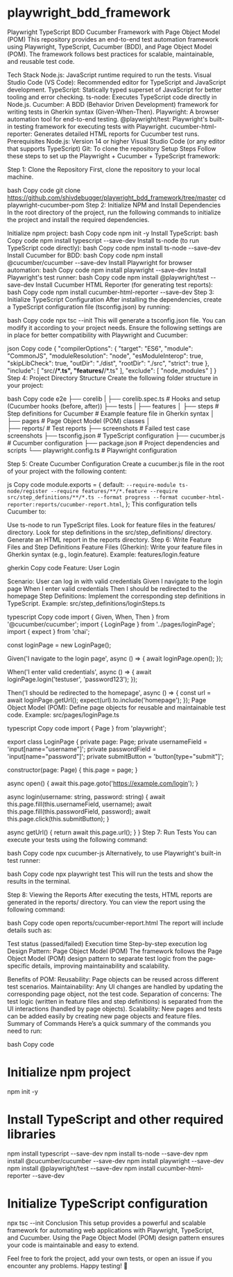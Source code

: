 # playwright_bdd_framework
Playwright TypeScript BDD Cucumber Framework with Page Object Model (POM)
This repository provides an end-to-end test automation framework using Playwright, TypeScript, Cucumber (BDD), and Page Object Model (POM). The framework follows best practices for scalable, maintainable, and reusable test code.

Tech Stack
Node.js: JavaScript runtime required to run the tests.
Visual Studio Code (VS Code): Recommended editor for TypeScript and JavaScript development.
TypeScript: Statically typed superset of JavaScript for better tooling and error checking.
ts-node: Executes TypeScript code directly in Node.js.
Cucumber: A BDD (Behavior Driven Development) framework for writing tests in Gherkin syntax (Given-When-Then).
Playwright: A browser automation tool for end-to-end testing.
@playwright/test: Playwright's built-in testing framework for executing tests with Playwright.
cucumber-html-reporter: Generates detailed HTML reports for Cucumber test runs.
Prerequisites
Node.js: Version 14 or higher
Visual Studio Code (or any editor that supports TypeScript)
Git: To clone the repository
Setup Steps
Follow these steps to set up the Playwright + Cucumber + TypeScript framework:

Step 1: Clone the Repository
First, clone the repository to your local machine.

bash
Copy code
git clone https://github.com/shivdebugger/playwright_bdd_framework/tree/master
cd playwright-cucumber-pom
Step 2: Initialize NPM and Install Dependencies
In the root directory of the project, run the following commands to initialize the project and install the required dependencies.

Initialize npm project:
bash
Copy code
npm init -y
Install TypeScript:
bash
Copy code
npm install typescript --save-dev
Install ts-node (to run TypeScript code directly):
bash
Copy code
npm install ts-node --save-dev
Install Cucumber for BDD:
bash
Copy code
npm install @cucumber/cucumber --save-dev
Install Playwright for browser automation:
bash
Copy code
npm install playwright --save-dev
Install Playwright's test runner:
bash
Copy code
npm install @playwright/test --save-dev
Install Cucumber HTML Reporter (for generating test reports):
bash
Copy code
npm install cucumber-html-reporter --save-dev
Step 3: Initialize TypeScript Configuration
After installing the dependencies, create a TypeScript configuration file (tsconfig.json) by running:

bash
Copy code
npx tsc --init
This will generate a tsconfig.json file. You can modify it according to your project needs. Ensure the following settings are in place for better compatibility with Playwright and Cucumber:

json
Copy code
{
  "compilerOptions": {
    "target": "ES6",
    "module": "CommonJS",
    "moduleResolution": "node",
    "esModuleInterop": true,
    "skipLibCheck": true,
    "outDir": "./dist",
    "rootDir": "./src",
    "strict": true
  },
  "include": [
    "src/**/*.ts",
    "features/**/*.ts"
  ],
  "exclude": [
    "node_modules"
  ]
}
Step 4: Project Directory Structure
Create the following folder structure in your project:

bash
Copy code
e2e
├── corelib 
|   ├── corelib.spec.ts	   # Hooks and setup (Cucumber hooks (before, after))
├── tests
|   ├── features
│   ├── steps		   # Step definitions for Cucumber                # Example feature file in Gherkin syntax
│   ├── pages              # Page Object Model (POM) classes
│   		               
├── reports/               # Test reports
├── screenshots		   # Failed test case screenshots
├── tsconfig.json          # TypeScript configuration
├── cucumber.js            # Cucumber configuration
├── package.json           # Project dependencies and scripts
└── playwright.config.ts    # Playwright configuration

Step 5: Create Cucumber Configuration
Create a cucumber.js file in the root of your project with the following content:

js
Copy code
module.exports = {
  default: `--require-module ts-node/register --require features/**/*.feature --require src/step_definitions/**/*.ts --format progress --format cucumber-html-reporter:reports/cucumber-report.html`,
};
This configuration tells Cucumber to:

Use ts-node to run TypeScript files.
Look for feature files in the features/ directory.
Look for step definitions in the src/step_definitions/ directory.
Generate an HTML report in the reports directory.
Step 6: Write Feature Files and Step Definitions
Feature Files (Gherkin): Write your feature files in Gherkin syntax (e.g., login.feature).
Example: features/login.feature

gherkin
Copy code
Feature: User Login

  Scenario: User can log in with valid credentials
    Given I navigate to the login page
    When I enter valid credentials
    Then I should be redirected to the homepage
Step Definitions: Implement the corresponding step definitions in TypeScript.
Example: src/step_definitions/loginSteps.ts

typescript
Copy code
import { Given, When, Then } from '@cucumber/cucumber';
import { LoginPage } from '../pages/loginPage';
import { expect } from 'chai';

const loginPage = new LoginPage();

Given('I navigate to the login page', async () => {
  await loginPage.open();
});

When('I enter valid credentials', async () => {
  await loginPage.login('testuser', 'password123');
});

Then('I should be redirected to the homepage', async () => {
  const url = await loginPage.getUrl();
  expect(url).to.include('homepage');
});
Page Object Model (POM): Define page objects for reusable and maintainable test code.
Example: src/pages/loginPage.ts

typescript
Copy code
import { Page } from 'playwright';

export class LoginPage {
  private page: Page;
  private usernameField = 'input[name="username"]';
  private passwordField = 'input[name="password"]';
  private submitButton = 'button[type="submit"]';

  constructor(page: Page) {
    this.page = page;
  }

  async open() {
    await this.page.goto('https://example.com/login');
  }

  async login(username: string, password: string) {
    await this.page.fill(this.usernameField, username);
    await this.page.fill(this.passwordField, password);
    await this.page.click(this.submitButton);
  }

  async getUrl() {
    return await this.page.url();
  }
}
Step 7: Run Tests
You can execute your tests using the following command:

bash
Copy code
npx cucumber-js
Alternatively, to use Playwright's built-in test runner:

bash
Copy code
npx playwright test
This will run the tests and show the results in the terminal.

Step 8: Viewing the Reports
After executing the tests, HTML reports are generated in the reports/ directory. You can view the report using the following command:

bash
Copy code
open reports/cucumber-report.html
The report will include details such as:

Test status (passed/failed)
Execution time
Step-by-step execution log
Design Pattern: Page Object Model (POM)
The framework follows the Page Object Model (POM) design pattern to separate test logic from the page-specific details, improving maintainability and scalability.

Benefits of POM:
Reusability: Page objects can be reused across different test scenarios.
Maintainability: Any UI changes are handled by updating the corresponding page object, not the test code.
Separation of concerns: The test logic (written in feature files and step definitions) is separated from the UI interactions (handled by page objects).
Scalability: New pages and tests can be added easily by creating new page objects and feature files.
Summary of Commands
Here’s a quick summary of the commands you need to run:

bash
Copy code
# Initialize npm project
npm init -y

# Install TypeScript and other required libraries
npm install typescript --save-dev
npm install ts-node --save-dev
npm install @cucumber/cucumber --save-dev
npm install playwright --save-dev
npm install @playwright/test --save-dev
npm install cucumber-html-reporter --save-dev

# Initialize TypeScript configuration
npx tsc --init
Conclusion
This setup provides a powerful and scalable framework for automating web applications with Playwright, TypeScript, and Cucumber. Using the Page Object Model (POM) design pattern ensures your code is maintainable and easy to extend.

Feel free to fork the project, add your own tests, or open an issue if you encounter any problems. Happy testing! 🚀